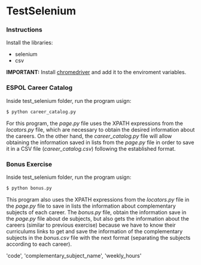 # TestSelenium

### Instructions
Install the libraries:
* selenium
* csv

**IMPORTANT:** Install [chromedriver](https://sites.google.com/a/chromium.org/chromedriver/downloads) and add it to the enviroment variables.

### ESPOL Career Catalog
Inside test_selenium folder, run the program usign:
```sh
$ python career_catalog.py
```

For this program, the *page.py* file uses the XPATH expressions from the *locators.py* file, which are necessary to obtain the desired information about the careers.
On the other hand, the *career_catalog.py* file will allow obtaining the information saved in lists from the *page.py* file in order to save it in a CSV file (*career_catalog.csv*) following the established format.

### Bonus Exercise
Inside test_selenium folder, run the program usign:
```sh
$ python bonus.py
```

This program also uses the XPATH expressions from the *locators.py* file in the *page.py* file to save in lists the information about complementary subjects of each career.
The *bonus.py* file, obtain the information save in the *page.py* file about de subjects, but also gets the information about the careers (similar to previous exercise) because we have to know their curriculums links to get and save the information of the complementary subjects in the *bonus.csv* file with the next format (separating the subjects according to each career).

'code', 'complementary_subject_name', 'weekly_hours'



